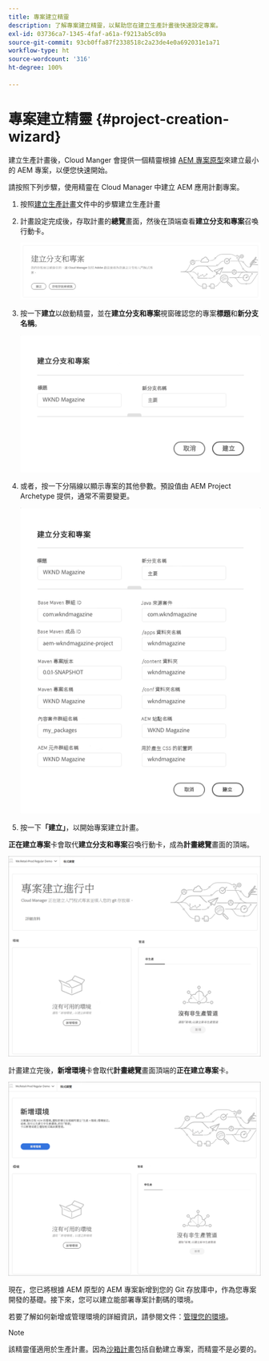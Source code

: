 ```yaml
---
title: 專案建立精靈
description: 了解專案建立精靈，以幫助您在建立生產計畫後快速設定專案。
exl-id: 03736ca7-1345-4faf-a61a-f9213ab5c89a
source-git-commit: 93cb0ffa87f2338518c2a23de4e0a692031e1a71
workflow-type: ht
source-wordcount: '316'
ht-degree: 100%

---
```


# 專案建立精靈 {#project-creation-wizard}

建立生產計畫後，Cloud Manger 會提供一個精靈根據 [AEM 專案原型](https://experienceleague.adobe.com/docs/experience-manager-core-components/using/developing/archetype/overview.html?lang=zh-Hant)來建立最小的 AEM 專案，以便您快速開始。

請按照下列步驟，使用精靈在 Cloud Manager 中建立 AEM 應用計劃專案。

1. 按照[建立生產計畫](creating-production-programs.md)文件中的步驟建立生產計畫

1. 計畫設定完成後，存取計畫的&#x200B;**總覽**&#x200B;畫面，然後在頂端查看&#x200B;**建立分支和專案**&#x200B;召喚行動卡。

   ![精靈的召喚行動卡](assets/create-wizard1.png)

1. 按一下&#x200B;**建立**&#x200B;以啟動精靈，並在&#x200B;**建立分支和專案**&#x200B;視窗確認您的專案&#x200B;**標題**&#x200B;和&#x200B;**新分支名稱**。

   ![建立分支和專案](assets/create-wizard2.png)

1. 或者，按一下分隔線以顯示專案的其他參數。預設值由 AEM Project Archetype 提供，通常不需要變更。

   ![其他專案參數](assets/create-wizard5.png)

1. 按一下&#x200B;**「建立」**，以開始專案建立計畫。


**正在建立專案**&#x200B;卡會取代&#x200B;**建立分支和專案**&#x200B;召喚行動卡，成為&#x200B;**計畫總覽**&#x200B;畫面的頂端。

![正在建立專案](assets/create-wizard3.png)

計畫建立完後，**新增環境**&#x200B;卡會取代&#x200B;**計畫總覽**&#x200B;畫面頂端的&#x200B;**正在建立專案**&#x200B;卡。

![新增環境](assets/create-wizard4.png)

現在，您已將根據 AEM 原型的 AEM 專案新增到您的 Git 存放庫中，作為您專案開發的基礎。接下來，您可以建立能部署專案計劃碼的環境。

若要了解如何新增或管理環境的詳細資訊，請參閱文件：[管理您的環境](/help/implementing/cloud-manager/manage-environments.md)。

>[!NOTE]
>
>該精靈僅適用於生產計畫。因為[沙箱計畫](introduction-sandbox-programs.md#auto-creation)包括自動建立專案，而精靈不是必要的。